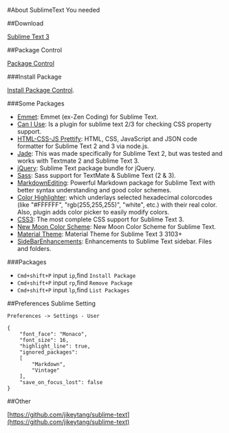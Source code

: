 #About SublimeText You needed

##Download

[Sublime Text 3](http://www.sublimetext.com/3)

##Package Control

[Package Control](https://packagecontrol.io)

###Install Package

[Install Package Control](https://packagecontrol.io/installation).

###Some Packages

- [Emmet](https://packagecontrol.io/packages/Emmet): Emmet (ex-Zen Coding) for Sublime Text.
- [Can I Use](https://packagecontrol.io/packages/Can%20I%20Use): Is a plugin for sublime text 2/3 for checking CSS property support.
- [HTML-CSS-JS Prettify](https://packagecontrol.io/packages/HTML-CSS-JS%20Prettify): HTML, CSS, JavaScript and JSON code formatter for Sublime Text 2 and 3 via node.js.
- [Jade](https://packagecontrol.io/packages/Jade): This was made specifically for Sublime Text 2, but was tested and works with Textmate 2 and Sublime Text 3.
- [jQuery](https://packagecontrol.io/packages/jQuery): Sublime Text package bundle for jQuery.
- [Sass](https://packagecontrol.io/packages/Sass): Sass support for TextMate & Sublime Text (2 & 3).
- [MarkdownEditing](https://packagecontrol.io/packages/MarkdownEditing): Powerful Markdown package for Sublime Text with better syntax understanding and good color schemes.
- [Color Highlighter](https://packagecontrol.io/packages/Color%20Highlighter): which underlays selected hexadecimal colorcodes (like "#FFFFFF", "rgb(255,255,255)", "white", etc.) with their real color. Also, plugin adds color picker to easily modify colors.
- [CSS3](https://packagecontrol.io/packages/CSS3): The most complete CSS support for Sublime Text 3.
- [New Moon Color Scheme](https://packagecontrol.io/packages/New%20Moon%20Color%20Scheme): New Moon Color Scheme for Sublime Text.
- [Material Theme](https://github.com/equinusocio/material-theme): Material Theme for Sublime Text 3 3103+
- [SideBarEnhancements](https://packagecontrol.io/packages/SideBarEnhancements): Enhancements to Sublime Text sidebar. Files and folders.

###Packages

- `Cmd+shift+P` input `ip`,find `Install Package`
- `Cmd+shift+P` input `rp`,find `Remove Package`
- `Cmd+shift+P` input `lp`,find `List Packages`

##Preferences Sublime Setting

`Preferences -> Settings - User`

```
{
    "font_face": "Monaco",
    "font_size": 16,
    "highlight_line": true,
    "ignored_packages":
    [
        "Markdown",
        "Vintage"
    ],
    "save_on_focus_lost": false
}
```

##Other

[https://github.com/jikeytang/sublime-text](https://github.com/jikeytang/sublime-text)
